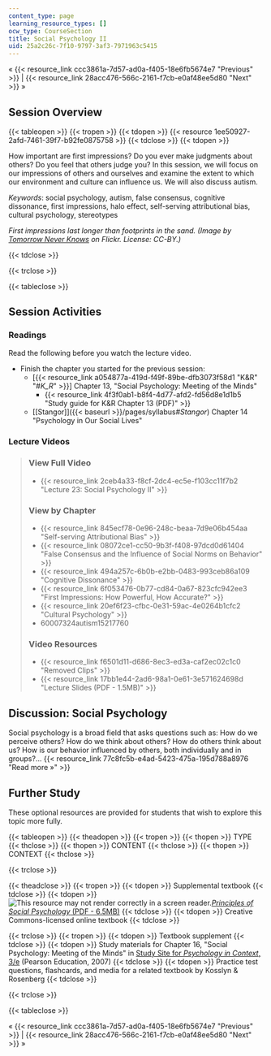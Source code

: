 ```yaml
---
content_type: page
learning_resource_types: []
ocw_type: CourseSection
title: Social Psychology II
uid: 25a2c26c-7f10-9797-3af3-7971963c5415
---
```


« {{< resource_link ccc3861a-7d57-ad0a-f405-18e6fb5674e7 "Previous" >}} | {{< resource_link 28acc476-566c-2161-f7cb-e0af48ee5d80 "Next" >}} »

Session Overview
----------------

{{< tableopen >}}
{{< tropen >}}
{{< tdopen >}}
{{< resource 1ee50927-2afd-7461-39f7-b92fe0875758 >}}
{{< tdclose >}}
{{< tdopen >}}


How important are first impressions? Do you ever make judgments about others? Do you feel that others judge you? In this session, we will focus on our impressions of others and ourselves and examine the extent to which our environment and culture can influence us. We will also discuss autism.

_Keywords_: social psychology, autism, false consensus, cognitive dissonance, first impressions, halo effect, self-serving attributional bias, cultural psychology, stereotypes

_First impressions last longer than footprints in the sand. (Image by [Tomorrow Never Knows](http://www.flickr.com/photos/47803993@N08/) on Flickr. License: CC-BY.)_


{{< tdclose >}}

{{< trclose >}}

{{< tableclose >}}

Session Activities
------------------

### Readings

Read the following before you watch the lecture video.

*   Finish the chapter you started for the previous session:
    *   \[{{< resource_link a054877a-419d-f49f-89be-dfb3073f58d1 "K&R" "#_K_R_" >}}\] Chapter 13, "Social Psychology: Meeting of the Minds"
        *   {{< resource_link 4f3f0ab1-b8f4-4d77-afd2-fd56d8e1d1b5 "Study guide for K&R Chapter 13 (PDF)" >}}
    *   [\[Stangor\]]({{< baseurl >}}/pages/syllabus#_Stangor_) Chapter 14 "Psychology in Our Social Lives"

### Lecture Videos

> ### View Full Video
> 
> *   {{< resource_link 2ceb4a33-f8cf-2dc4-ec5e-f103cc11f7b2 "Lecture 23: Social Psychology II" >}}
> 
> ### View by Chapter
> 
> *   {{< resource_link 845ecf78-0e96-248c-beaa-7d9e06b454aa "Self-serving Attributional Bias" >}}
> *   {{< resource_link 08072ce1-cc50-9b3f-f408-97dcd0d61404 "False Consensus and the Influence of Social Norms on Behavior" >}}
> *   {{< resource_link 494a257c-6b0b-e2bb-0483-993ceb86a109 "Cognitive Dissonance" >}}
> *   {{< resource_link 6f053476-0b77-cd84-0a67-823cfc942ee3 "First Impressions: How Powerful, How Accurate?" >}}
> *   {{< resource_link 20ef6f23-cfbc-0e31-59ac-4e0264b1cfc2 "Cultural Psychology" >}}
> *   60007324autism15217760
> 
> ### Video Resources
> 
> *   {{< resource_link f6501d11-d686-8ec3-ed3a-caf2ec02c1c0 "Removed Clips" >}}
> *   {{< resource_link 17bb1e44-2ad6-98a1-0e61-3e571624698d "Lecture Slides (PDF - 1.5MB)" >}}

Discussion: Social Psychology
-----------------------------

Social psychology is a broad field that asks questions such as: How do we perceive others? How do we think about others? How do others think about us? How is our behavior influenced by others, both individually and in groups?... {{< resource_link 77c8fc5b-e4ad-5423-475a-195d788a8976 "Read more »" >}}

Further Study
-------------

These optional resources are provided for students that wish to explore this topic more fully.

{{< tableopen >}}
{{< theadopen >}}
{{< tropen >}}
{{< thopen >}}
TYPE
{{< thclose >}}
{{< thopen >}}
CONTENT
{{< thclose >}}
{{< thopen >}}
CONTEXT
{{< thclose >}}

{{< trclose >}}

{{< theadclose >}}
{{< tropen >}}
{{< tdopen >}}
Supplemental textbook
{{< tdclose >}}
{{< tdopen >}}
![This resource may not render correctly in a screen reader.](/images/inacessible.gif)[_Principles of Social Psychology_ (PDF - 6.5MB)](http://www.saylor.org/site/textbooks/Principles%20of%20Social%20Psychology.pdf)
{{< tdclose >}}
{{< tdopen >}}
Creative Commons-licensed online textbook
{{< tdclose >}}

{{< trclose >}}
{{< tropen >}}
{{< tdopen >}}
Textbook supplement
{{< tdclose >}}
{{< tdopen >}}
Study materials for Chapter 16, "Social Psychology: Meeting of the Minds" in [Study Site for _Psychology in Context_, 3/e](http://www.pearsonhighered.com/educator/product/Fundamentals-of-Psychology-in-Context/9780205507573.page) (Pearson Education, 2007)
{{< tdclose >}}
{{< tdopen >}}
Practice test questions, flashcards, and media for a related textbook by Kosslyn & Rosenberg
{{< tdclose >}}

{{< trclose >}}

{{< tableclose >}}

« {{< resource_link ccc3861a-7d57-ad0a-f405-18e6fb5674e7 "Previous" >}} | {{< resource_link 28acc476-566c-2161-f7cb-e0af48ee5d80 "Next" >}} »